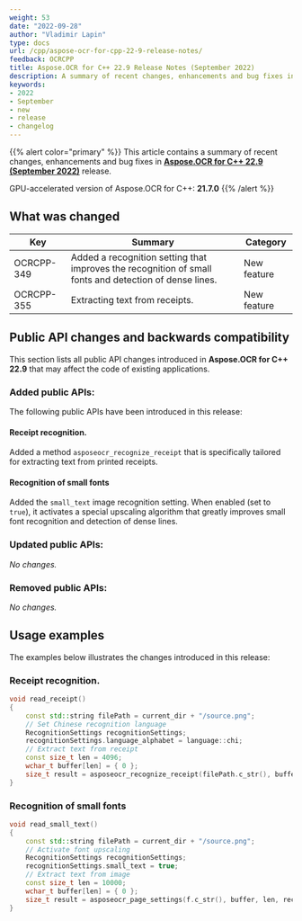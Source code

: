 ```yaml
---
weight: 53
date: "2022-09-28"
author: "Vladimir Lapin"
type: docs
url: /cpp/aspose-ocr-for-cpp-22-9-release-notes/
feedback: OCRCPP
title: Aspose.OCR for C++ 22.9 Release Notes (September 2022)
description: A summary of recent changes, enhancements and bug fixes in Aspose.OCR for C++ 22.9 (September 2022) release.
keywords:
- 2022
- September
- new
- release
- changelog
---
```


{{% alert color="primary" %}}
This article contains a summary of recent changes, enhancements and bug fixes in [**Aspose.OCR for C++ 22.9 (September 2022)**](https://www.nuget.org/packages/Aspose.OCR.Cpp/22.9.0) release.

GPU-accelerated version of Aspose.OCR for C++: **21.7.0**
{{% /alert %}}

## What was changed

Key | Summary | Category
--- | ------- | --------
OCRCPP-349 | Added a recognition setting that improves the recognition of small fonts and detection of dense lines. | New feature
OCRCPP-355 | Extracting text from receipts. | New feature

## Public API changes and backwards compatibility

This section lists all public API changes introduced in **Aspose.OCR for C++ 22.9** that may affect the code of existing applications.

### Added public APIs:

The following public APIs have been introduced in this release:

#### Receipt recognition.

Added a method `asposeocr_recognize_receipt` that is specifically tailored for extracting text from printed receipts.

#### Recognition of small fonts

Added the `small_text` image recognition setting. When enabled (set to `true`), it activates a special upscaling algorithm that greatly improves small font recognition and detection of dense lines.

### Updated public APIs:

_No changes._

### Removed public APIs:

_No changes._

## Usage examples

The examples below illustrates the changes introduced in this release:

### Receipt recognition.

```cpp
void read_receipt()
{
	const std::string filePath = current_dir + "/source.png";
	// Set Chinese recognition language
	RecognitionSettings recognitionSettings;
	recognitionSettings.language_alphabet = language::chi;
	// Extract text from receipt
	const size_t len = 4096;
	wchar_t buffer[len] = { 0 };
	size_t result = asposeocr_recognize_receipt(filePath.c_str(), buffer, len, recognitionSettings);
} 
```

### Recognition of small fonts

```cpp
void read_small_text()
{
	const std::string filePath = current_dir + "/source.png";
	// Activate font upscaling
	RecognitionSettings recognitionSettings;
	recognitionSettings.small_text = true;
	// Extract text from image
	const size_t len = 10000;
	wchar_t buffer[len] = { 0 };
	size_t result = asposeocr_page_settings(f.c_str(), buffer, len, recognitionSettings);
}
```
